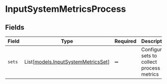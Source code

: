 # InputSystemMetricsProcess


## Fields

| Field                                                                    | Type                                                                     | Required                                                                 | Description                                                              |
| ------------------------------------------------------------------------ | ------------------------------------------------------------------------ | ------------------------------------------------------------------------ | ------------------------------------------------------------------------ |
| `sets`                                                                   | List[[models.InputSystemMetricsSet](../models/inputsystemmetricsset.md)] | :heavy_minus_sign:                                                       | Configure sets to collect process metrics                                |